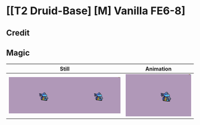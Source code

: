 # [\[T2 Druid-Base\] \[M\] Vanilla FE6-8]

## Credit



## Magic

| Still | Animation |
| :---: | :-------: |
| ![Magic still](./Magic_000.png) | ![Magic animation](./Magic.gif) |
